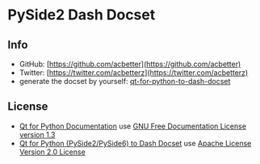 # PySide2 Dash Docset

## Info

- GitHub: [https://github.com/acbetter](https://github.com/acbetter)
- Twitter: [https://twitter.com/acbetterz](https://twitter.com/acbetterz)
- generate the docset by yourself: [qt-for-python-to-dash-docset](https://github.com/acbetter/qt-for-python-to-dash-docset)

## License

- [Qt for Python Documentation](https://doc.qt.io/qtforpython/index.html) use [GNU Free Documentation License version 1.3](https://www.gnu.org/licenses/fdl-1.3.en.html)
- [Qt for Python (PySide2/PySide6) to Dash Docset](https://github.com/acbetter/qt-for-python-to-dash-docset) use [Apache License Version 2.0 License](https://www.apache.org/licenses/LICENSE-2.0)
